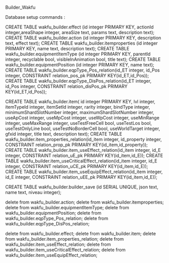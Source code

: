 Builder_Wakfu

Database setup commands : 

CREATE TABLE wakfu_builder.effect (id integer PRIMARY KEY, actionId integer,areaShape integer, areaSize text, params text, description text);
CREATE TABLE wakfu_builder.action (id integer PRIMARY KEY, description text, effect text);
CREATE TABLE wakfu_builder.itemproperties (id integer PRIMARY KEY, name text, description text);
CREATE TABLE wakfu_builder.equipmentItemType (id integer PRIMARY KEY, parentId integer, recyclable bool, visibleInAnimation bool, title text);
CREATE TABLE wakfu_builder.equipmentPosition (id integer PRIMARY KEY, name text);
CREATE TABLE wakfu_builder.eqpType_Pos_relation(id_ET integer, id_Pos integer, CONSTRAINT relation_pos_pk PRIMARY KEY(id_ET,id_Pos));
CREATE TABLE wakfu_builder.eqpType_DisPos_relation(id_ET integer, id_Pos integer, CONSTRAINT relation_disPos_pk PRIMARY KEY(id_ET,id_Pos));

CREATE TABLE wakfu_builder.item( id integer PRIMARY KEY, lvl integer, itemTypeId integer, itemSetId integer, rarity integer, bindType integer, minimumShardSlotNumber integer, maximumShardSlotNumber integer, useApCost integer, useMpCost integer, useWpCost integer, useMinRange integer, useMaxRange integer, useTestFreeCell bool, useTestLos bool, useTestOnlyLine bool, useTestNoBorderCell bool, useWorldTarget integer, gfxid integer, title text, description text);
CREATE TABLE wakfu_builder.item_properties_relation(id_item integer, id_property integer, CONSTRAINT relation_prop_pk PRIMARY KEY(id_item,id_property));
CREATE TABLE wakfu_builder.item_useEffect_relation(id_item integer, id_E integer, CONSTRAINT relation_uE_pk PRIMARY KEY(id_item,id_E));
CREATE TABLE wakfu_builder.item_useCriticalEffect_relation(id_item integer, id_E integer, CONSTRAINT relation_uCE_pk PRIMARY KEY(id_item,id_E));
CREATE TABLE wakfu_builder.item_useEquipEffect_relation(id_item integer, id_E integer, CONSTRAINT relation_uEE_pk PRIMARY KEY(id_item,id_E));

CREATE TABLE wakfu_builder.builder_save (id SERIAL UNIQUE, json text, name text, niveau integer);


delete from wakfu_builder.action;
delete from wakfu_builder.itemproperties;
delete from wakfu_builder.equipmentItemType;
delete from wakfu_builder.equipmentPosition;
delete from wakfu_builder.eqpType_Pos_relation;
delete from wakfu_builder.eqpType_DisPos_relation;

delete from wakfu_builder.effect;
delete from wakfu_builder.item;
delete from wakfu_builder.item_properties_relation;
delete from wakfu_builder.item_useEffect_relation;
delete from wakfu_builder.item_useCriticalEffect_relation;
delete from wakfu_builder.item_useEquipEffect_relation;
